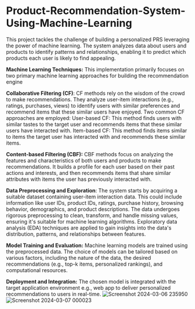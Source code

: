 # Product-Recommendation-System-Using-Machine-Learning

This project tackles the challenge of building a personalized PRS leveraging the power of machine learning.
The system analyzes data about users and products to identify patterns and relationships, enabling it to predict which products each user is likely to find appealing.

**Machine Learning Techniques:**
This implementation primarily focuses on two primary machine learning approaches for building the recommendation engine

**Collaborative Filtering (CF)**:
CF methods rely on the wisdom of the crowd to make recommendations. They analyze user-item interactions (e.g., ratings, purchases, views) to identify users with similar preferences and recommend items that these similar users have enjoyed.
Two common CF approaches are employed:
User-based CF: This method finds users with similar tastes to the target user and recommends items that these similar users have interacted with.
Item-based CF: This method finds items similar to items the target user has interacted with and recommends these similar items.

**Content-based Filtering (CBF):**
CBF methods focus on analyzing the features and characteristics of both users and products to make recommendations. 
It builds a profile for each user based on their past actions and interests, and then recommends items that share similar attributes with items the user has previously interacted with.

**Data Preprocessing and Exploration**:
The system starts by acquiring a suitable dataset containing user-item interaction data. 
This could include information like user IDs, product IDs, ratings, purchase history, browsing behavior, demographics, and product descriptions.
The data undergoes rigorous preprocessing to clean, transform, and handle missing values, ensuring it's suitable for machine learning algorithms.
Exploratory data analysis (EDA) techniques are applied to gain insights into the data's distribution, patterns, and relationships between features.

**Model Training and Evaluation:**
Machine learning models are trained using the preprocessed data. 
The choice of models can be tailored based on various factors, including the nature of the data, the desired recommendations (e.g., top-k items, personalized rankings), and computational resources.

**Deployment and Integration:**
The chosen model is integrated with the target application environment e.g., web app to deliver personalized recommendations to users in real-time.
![Screenshot 2024-03-06 235950](https://github.com/himanshu888-art/Product-Recommendation-System-Using-Machine-Learning/assets/88398796/d5142169-03ec-445f-ac0c-dcb34808a9be)
![Screenshot 2024-03-07 000023](https://github.com/himanshu888-art/Product-Recommendation-System-Using-Machine-Learning/assets/88398796/b0f0e9b2-406d-47c7-b2bc-0153e61504f4)





